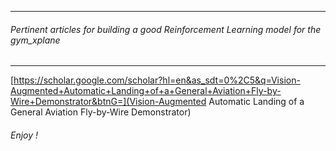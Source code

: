 ---------------------------------
###### Pertinent articles for building a good Reinforcement Learning model for the gym_xplane 
------------------------------

[https://scholar.google.com/scholar?hl=en&as_sdt=0%2C5&q=Vision-Augmented+Automatic+Landing+of+a+General+Aviation+Fly-by-Wire+Demonstrator&btnG=](Vision-Augmented Automatic Landing of a General Aviation Fly-by-Wire Demonstrator)


###### Enjoy !
